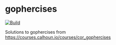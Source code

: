 # gophercises
[![Build](https://github.com/bumblebee211196/gophercises/actions/workflows/build.yml/badge.svg)](https://github.com/bumblebee211196/gophercises/actions/workflows/build.yml)

Solutions to gophercises from https://courses.calhoun.io/courses/cor_gophercises
